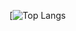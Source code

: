 
[![Top Langs](https://github-readme-stats.vercel.app/api/top-langs/?username=MassimilianoBattelli&layout=compact&theme=radical&langs_count=8&hide=language1/github.com/MassimilianoBattelli/github-readme-stats)
<!--
**MassimilianoBattelli/MassimilianoBattelli** is a ✨ _special_ ✨ repository because its `README.md` (this file) appears on your GitHub profile.

Here are some ideas to get you started:

- 🔭 I’m currently working on ...
- 🌱 I’m currently learning ...
- 👯 I’m looking to collaborate on ...
- 🤔 I’m looking for help with ...
- 💬 Ask me about ...
- 📫 How to reach me: ...
- 😄 Pronouns: ...
- ⚡ Fun fact: ...
-->
